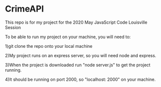 # CrimeAPI
This repo is for my project for the 2020 May JavaScript Code Louisville Session

To be able to run my project on your machine, you will need to:


1)git clone the repo onto your local machine

2)My project runs on an express server, so you will need node and express.

3)When the project is downloaded run "node server.js" to get the project running.

4)It should be running on port 2000, so "localhost: 2000" on your machine.




